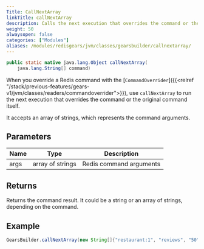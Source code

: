 ```yaml
---
Title: CallNextArray
linkTitle: callNextArray
description: Calls the next execution that overrides the command or the original command itself.
weight: 50
alwaysopen: false
categories: ["Modules"]
aliases: /modules/redisgears/jvm/classes/gearsbuilder/callnextarray/
---
```


```java
public static native java.lang.Object callNextArray(
    java.lang.String[] command)
```

When you override a Redis command with the [`CommandOverrider`]({{<relref "/stack/previous-features/gears-v1/jvm/classes/readers/commandoverrider">}}), use `callNextArray` to run the next execution that overrides the command or the original command itself.

It accepts an array of strings, which represents the command arguments.

## Parameters

| Name | Type | Description |
|------|------|-------------|
| args | array of strings | Redis command arguments |

## Returns

Returns the command result. It could be a string or an array of strings, depending on the command.

## Example

```java
GearsBuilder.callNextArray(new String[]{"restaurant:1", "reviews", "50"});
```